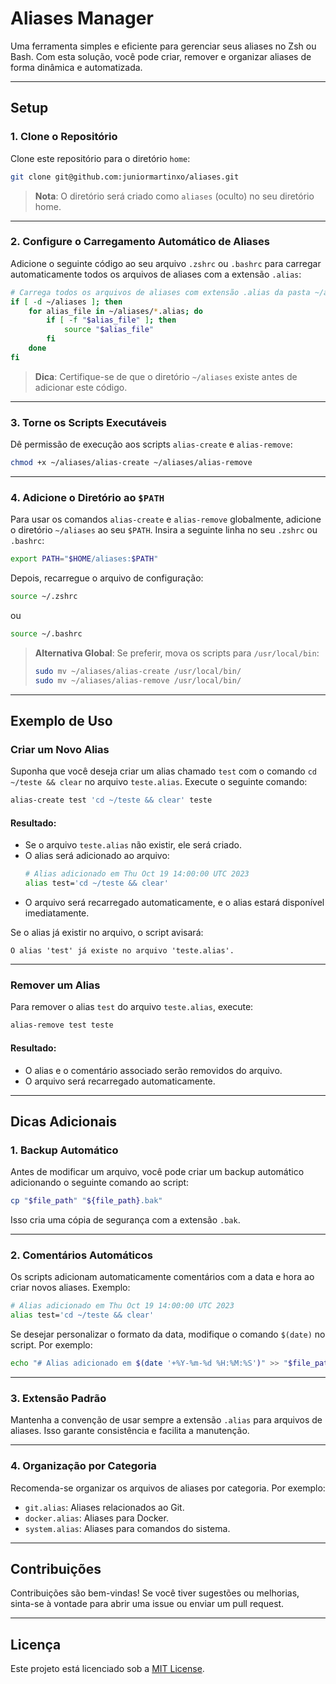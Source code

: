 # **Aliases Manager**

Uma ferramenta simples e eficiente para gerenciar seus aliases no Zsh ou Bash. Com esta solução, você pode criar, remover e organizar aliases de forma dinâmica e automatizada.

---

## **Setup**

### 1. Clone o Repositório
Clone este repositório para o diretório `home`:

```bash
git clone git@github.com:juniormartinxo/aliases.git
```

> **Nota**: O diretório será criado como `aliases` (oculto) no seu diretório home.

---

### 2. Configure o Carregamento Automático de Aliases

Adicione o seguinte código ao seu arquivo `.zshrc` ou `.bashrc` para carregar automaticamente todos os arquivos de aliases com a extensão `.alias`:

```bash
# Carrega todos os arquivos de aliases com extensão .alias da pasta ~/aliases
if [ -d ~/aliases ]; then
    for alias_file in ~/aliases/*.alias; do
        if [ -f "$alias_file" ]; then
            source "$alias_file"
        fi
    done
fi
```

> **Dica**: Certifique-se de que o diretório `~/aliases` existe antes de adicionar este código.

---

### 3. Torne os Scripts Executáveis

Dê permissão de execução aos scripts `alias-create` e `alias-remove`:

```bash
chmod +x ~/aliases/alias-create ~/aliases/alias-remove
```

---

### 4. Adicione o Diretório ao `$PATH`

Para usar os comandos `alias-create` e `alias-remove` globalmente, adicione o diretório `~/aliases` ao seu `$PATH`. Insira a seguinte linha no seu `.zshrc` ou `.bashrc`:

```bash
export PATH="$HOME/aliases:$PATH"
```

Depois, recarregue o arquivo de configuração:

```bash
source ~/.zshrc
```
ou
```bash
source ~/.bashrc
```

> **Alternativa Global**: Se preferir, mova os scripts para `/usr/local/bin`:
>
> ```bash
> sudo mv ~/aliases/alias-create /usr/local/bin/
> sudo mv ~/aliases/alias-remove /usr/local/bin/
> ```

---

## **Exemplo de Uso**

### Criar um Novo Alias
Suponha que você deseja criar um alias chamado `test` com o comando `cd ~/teste && clear` no arquivo `teste.alias`. Execute o seguinte comando:

```bash
alias-create test 'cd ~/teste && clear' teste
```

#### Resultado:
- Se o arquivo `teste.alias` não existir, ele será criado.
- O alias será adicionado ao arquivo:
  ```bash
  # Alias adicionado em Thu Oct 19 14:00:00 UTC 2023
  alias test='cd ~/teste && clear'
  ```
- O arquivo será recarregado automaticamente, e o alias estará disponível imediatamente.

Se o alias já existir no arquivo, o script avisará:
```text
O alias 'test' já existe no arquivo 'teste.alias'.
```

---

### Remover um Alias
Para remover o alias `test` do arquivo `teste.alias`, execute:

```bash
alias-remove test teste
```

#### Resultado:
- O alias e o comentário associado serão removidos do arquivo.
- O arquivo será recarregado automaticamente.

---

## **Dicas Adicionais**

### 1. Backup Automático
Antes de modificar um arquivo, você pode criar um backup automático adicionando o seguinte comando ao script:

```bash
cp "$file_path" "${file_path}.bak"
```

Isso cria uma cópia de segurança com a extensão `.bak`.

---

### 2. Comentários Automáticos
Os scripts adicionam automaticamente comentários com a data e hora ao criar novos aliases. Exemplo:

```bash
# Alias adicionado em Thu Oct 19 14:00:00 UTC 2023
alias test='cd ~/teste && clear'
```

Se desejar personalizar o formato da data, modifique o comando `$(date)` no script. Por exemplo:

```bash
echo "# Alias adicionado em $(date '+%Y-%m-%d %H:%M:%S')" >> "$file_path"
```

---

### 3. Extensão Padrão
Mantenha a convenção de usar sempre a extensão `.alias` para arquivos de aliases. Isso garante consistência e facilita a manutenção.

---

### 4. Organização por Categoria
Recomenda-se organizar os arquivos de aliases por categoria. Por exemplo:
- `git.alias`: Aliases relacionados ao Git.
- `docker.alias`: Aliases para Docker.
- `system.alias`: Aliases para comandos do sistema.

---

## **Contribuições**
Contribuições são bem-vindas! Se você tiver sugestões ou melhorias, sinta-se à vontade para abrir uma issue ou enviar um pull request.

---

## **Licença**
Este projeto está licenciado sob a [MIT License](LICENSE).
